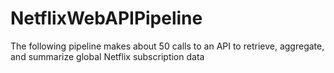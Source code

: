 # NetflixWebAPIPipeline
The following pipeline makes about 50 calls to an API to retrieve, aggregate, and summarize global Netflix subscription data

